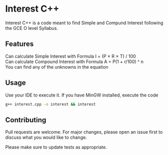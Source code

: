 # Interest C++

Interest C++ is a code meant to find Simple and Compund Interest following the 
GCE O level Syllabus.

## Features

Can calculate Simple Interest with Formula I = (P × R × T) / 100 <br>
Can calculate Compound Interest with Formula A = P(1 + r/100) ^ n <br>
You can find any of the unknowns in the equation

## Usage

Use your IDE to execute it. If you have MinGW installed, execute the code

```bash
g++ interest.cpp -o interest && interest
```

## Contributing
Pull requests are welcome. For major changes, please open an issue first to discuss what you would like to change.

Please make sure to update tests as appropriate.